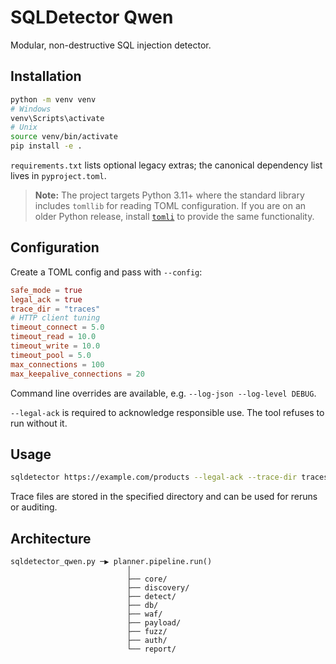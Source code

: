 # SQLDetector Qwen

Modular, non-destructive SQL injection detector.

## Installation

```bash
python -m venv venv
# Windows
venv\Scripts\activate
# Unix
source venv/bin/activate
pip install -e .
```

`requirements.txt` lists optional legacy extras; the canonical dependency list lives in `pyproject.toml`.


> **Note:** The project targets Python 3.11+ where the standard library includes
> `tomllib` for reading TOML configuration.  If you are on an older Python
> release, install [`tomli`](https://pypi.org/project/tomli/) to provide the same
> functionality.

## Configuration


Create a TOML config and pass with `--config`:

```toml
safe_mode = true
legal_ack = true
trace_dir = "traces"
# HTTP client tuning
timeout_connect = 5.0
timeout_read = 10.0
timeout_write = 10.0
timeout_pool = 5.0
max_connections = 100
max_keepalive_connections = 20
```

Command line overrides are available, e.g. `--log-json --log-level DEBUG`.

`--legal-ack` is required to acknowledge responsible use. The tool refuses to run without it.

## Usage

```bash
sqldetector https://example.com/products --legal-ack --trace-dir traces
```

Trace files are stored in the specified directory and can be used for reruns or auditing.

## Architecture

```
sqldetector_qwen.py ─▶ planner.pipeline.run()
                          │
                          ├── core/
                          ├── discovery/
                          ├── detect/
                          ├── db/
                          ├── waf/
                          ├── payload/
                          ├── fuzz/
                          ├── auth/
                          └── report/
```
